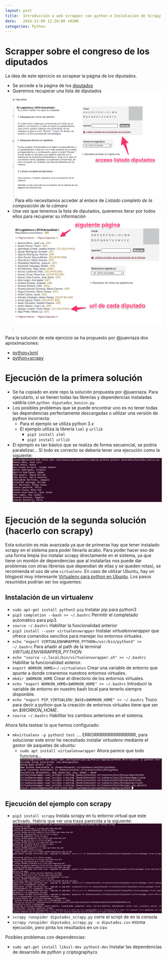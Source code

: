 ```yaml
---
layout: post
title:  Introducción a web scrapper con python e Instalación de Scrapy
date:   2016-11-09 12:28:00 +0200
categories: Python
---
```


# Scrapper sobre el congreso de los diputados
La idea de este ejercicio es scrapear la página de los diputados.
* Se accede a la página de los [diputados](http://www.congreso.es/portal/page/portal/Congreso/Congreso/Diputados)
* Queremos recuperar una lista de diputados ![Principal](/images/diputados.png). Para ello necesitamos acceder al enlace de *Listado completo de la composición de la cámara*
* Una vez que tenemos la lista de diputados, queremos iterar por todos ellos para recuperar su información ![Listado](/images/listado_diputados.png).

Para la solución de este ejercicio se ha propuesto por @juanriaza dos aproximaciones:

* [python+lxml](https://gist.github.com/juanriaza/13117965405bff2226d55097f29cb5cc)
* [python+scrapy](https://gist.github.com/juanriaza/e9213fc1d6d017c3b750234588638875)


# Ejecución de la primera solución
* Se ha copiado en este repo la solución propuesta por @juanriaza. Para ejecutarlo, si se tienen todas las librerías y dependencias instaladas valdría con `python diputados_basico.py`.
* Los posibles problemas que se puede encontrar uno es no tener todas las dependencias perfectamente descargadas o utilizar una versión de python incorrecta:
  * Para el ejemplo se utiliza python 3.x
  * El ejemplo utiliza la librería `lxml` y `urllib`
    * `pip3 install xlml`
    * `pip3 install urllib`
* El ejemplo es tan básico que se realiza de forma secuencial, se podría paralelizar... Si todo es correcto se debería tener una ejecución como la siguiente:
![Principal](/images/diputados_basico_ejecucion.png)

# Ejecución de la segunda solución (hacerlo con scrapy)
Esta solución es más avanzada ya que de primeras hay que tener instalado scrapy en el sistema para poder llevarla acabo. Para poder hacer eso de una forma limpia (no instalar scrapy directamente en el sistema, ya que tiene un montón de dependencias que al instalarlas nos puede dar problemas con otras librerías que dependían de ellas y se queden rotas), se recomienda el uso de una `virtualenv`. En caso de utilizar Ubuntu, hay un blogpost muy interesante [Virtualenv para python en Ubuntu](http://askubuntu.com/questions/244641/how-to-set-up-and-use-a-virtual-python-environment-in-ubuntu). Los pasos resumidos podrían ser los siguientes:

## Instalación de un virtualenv

* `sudo apt-get install python3-pip` Instalar pip para python3
* `pip3 completion --bash >> ~/.bashrc` Permitir el completado automático para pip3.
* `source ~/.bashrc` Habilitar la funcionalidad anterior
* `pip3 install --user virtualenvwrapper` Instalar *virtualenvwrapper* que ofrece comandos sencillos para manejar los entornos virtuales.
* `echo "export VIRTUALENVWRAPPER_PYTHON=/usr/bin/python3" >> ~/.bashrc` Para añadir al path de la terminal *VIRTUALENVWRAPPER_PYTHON*
* `echo "source ~/.local/bin/virtualenvwrapper.sh" >> ~/.bashrc` Habilitar la funcionalidad anterior.
* `export WORKON_HOME=~/.virtualenvs` Crear una variable de entorno que apunte a donde crearemos nuestros entornos virtuales.
* `mkdir $WORKON_HOME` Crear el directorio de los entornos virtuales.
* `echo "export WORKON_HOME=$WORKON_HOME" >> ~/.bashrc` Introducir la variable de entorno en nuestro bash local para tenerlo siempre disponible.
* `echo "export PIP_VIRTUALENV_BASE=$WORKON_HOME" >> ~/.bashrc` Truco para decir a python que la creación de entornos virtuales tiene que ser en *$WORKON_HOME*.
* `source ~/.bashrc` Habilitar los cambios anteriores en el sistema.


Ahora falta testear lo que hemos configurado:
* `mkvirtualenv -p python3 test` .... ERRORRRRRRRRRRRRRRR, para solucionar este error he necesitado instalar *virtualenv* mediante el gestor de paquetes de ubuntu:
  * `sudo apt install virtualenvwrapper` Ahora parece que todo funciona...
![virtualenv](/images/virtualenv_test.png)

## Ejecución del ejemplo con scrapy

* `pip3 install scrapy` Instala scrapy en tu entorno virtual que este activado. Habría que ver una traza parecida a la siguiente:
![Principal](/images/install_scrapy_pip.png)
* `scrapy runspider diputados_scrapy.py` corre el script de en la consola
* `scrapy runspider diputados_scrapy.py -o diputados.csv` misma ejecución, pero pinta los resultados en un csv.

Posibles problemas con dependencias:
* `sudo apt-get install libssl-dev python3-dev` Instalar las dependencias de desarrollo de python y criptographycs
